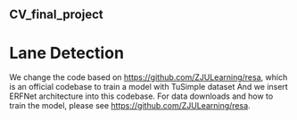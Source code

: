 ## CV_final_project

# Lane Detection
We change the code based on https://github.com/ZJULearning/resa, which is an official codebase to train a model with TuSimple dataset
And we insert ERFNet architecture into this codebase. For data downloads and how to train the model, please see https://github.com/ZJULearning/resa.



